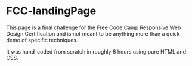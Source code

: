 # FCC-landingPage

This page is a final challenge for the Free Code Camp Responsive Web Design Certification and is not meant to be anything more than a
quick demo of specific techniques.

It was hand-coded from scratch in roughly 6 hours using pure HTML and CSS.
